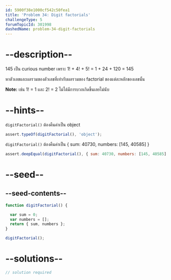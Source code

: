 ```yaml
---
id: 5900f38e1000cf542c50fea1
title: 'Problem 34: Digit factorials'
challengeType: 5
forumTopicId: 301998
dashedName: problem-34-digit-factorials
---
```


# --description--

145 เป็น curious number เพราะ 1! + 4! + 5! = 1 + 24 + 120 = 145

หาตัวเลขและผลรวมของตัวเลขที่เท่ากับผลรวมของ factorial ของแต่ละหลักของเลขนั้น

**Note:** เช่น 1! = 1 และ 2! = 2 ไม่ได้มีการบวกเกิดขึ้นเลยไม่นับ

# --hints--

`digitFactorial()` ต้องคืนค่าเป็น object

```js
assert.typeOf(digitFactorial(), 'object');
```

`digitFactorial()` ต้องคืนค่าเป็น { sum: 40730, numbers: [145, 40585] }

```js
assert.deepEqual(digitFactorial(), { sum: 40730, numbers: [145, 40585] });
```

# --seed--

## --seed-contents--

```js
function digitFactorial() {

  var sum = 0;
  var numbers = [];
  return { sum, numbers };
}

digitFactorial();
```

# --solutions--

```js
// solution required
```
